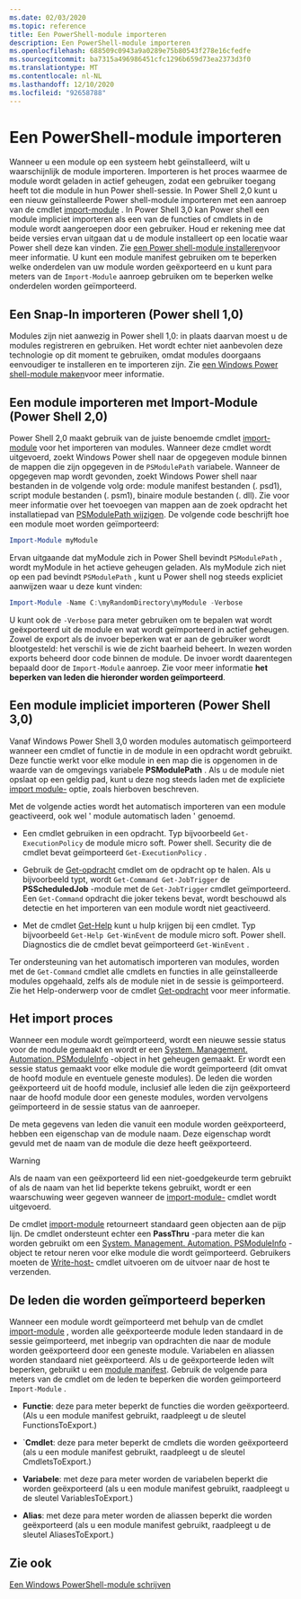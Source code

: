 ```yaml
---
ms.date: 02/03/2020
ms.topic: reference
title: Een PowerShell-module importeren
description: Een PowerShell-module importeren
ms.openlocfilehash: 688509c0943a9a0289e75b80543f278e16cfedfe
ms.sourcegitcommit: ba7315a496986451cfc1296b659d73ea2373d3f0
ms.translationtype: MT
ms.contentlocale: nl-NL
ms.lasthandoff: 12/10/2020
ms.locfileid: "92658788"
---
```

# <a name="importing-a-powershell-module"></a>Een PowerShell-module importeren

Wanneer u een module op een systeem hebt geïnstalleerd, wilt u waarschijnlijk de module importeren. Importeren is het proces waarmee de module wordt geladen in actief geheugen, zodat een gebruiker toegang heeft tot die module in hun Power shell-sessie. In Power Shell 2,0 kunt u een nieuw geïnstalleerde Power shell-module importeren met een aanroep van de cmdlet [import-module](/powershell/module/Microsoft.PowerShell.Core/Import-Module) . In Power Shell 3,0 kan Power shell een module impliciet importeren als een van de functies of cmdlets in de module wordt aangeroepen door een gebruiker. Houd er rekening mee dat beide versies ervan uitgaan dat u de module installeert op een locatie waar Power shell deze kan vinden. Zie [een Power shell-module installeren](./installing-a-powershell-module.md)voor meer informatie.
U kunt een module manifest gebruiken om te beperken welke onderdelen van uw module worden geëxporteerd en u kunt para meters van de `Import-Module` aanroep gebruiken om te beperken welke onderdelen worden geïmporteerd.

## <a name="importing-a-snap-in-powershell-10"></a>Een Snap-In importeren (Power shell 1,0)

Modules zijn niet aanwezig in Power shell 1,0: in plaats daarvan moest u de modules registreren en gebruiken. Het wordt echter niet aanbevolen deze technologie op dit moment te gebruiken, omdat modules doorgaans eenvoudiger te installeren en te importeren zijn. Zie [een Windows Power shell-module maken](../cmdlet/how-to-create-a-windows-powershell-snap-in.md)voor meer informatie.

## <a name="importing-a-module-with-import-module-powershell-20"></a>Een module importeren met Import-Module (Power Shell 2,0)

Power Shell 2,0 maakt gebruik van de juiste benoemde cmdlet [import-module](/powershell/module/Microsoft.PowerShell.Core/Import-Module) voor het importeren van modules. Wanneer deze cmdlet wordt uitgevoerd, zoekt Windows Power shell naar de opgegeven module binnen de mappen die zijn opgegeven in de `PSModulePath` variabele. Wanneer de opgegeven map wordt gevonden, zoekt Windows Power shell naar bestanden in de volgende volg orde: module manifest bestanden (. psd1), script module bestanden (. psm1), binaire module bestanden (. dll). Zie voor meer informatie over het toevoegen van mappen aan de zoek opdracht het installatiepad van [PSModulePath wijzigen](./modifying-the-psmodulepath-installation-path.md).
De volgende code beschrijft hoe een module moet worden geïmporteerd:

```powershell
Import-Module myModule
```

Ervan uitgaande dat myModule zich in Power Shell bevindt `PSModulePath` , wordt myModule in het actieve geheugen geladen. Als myModule zich niet op een pad bevindt `PSModulePath` , kunt u Power shell nog steeds expliciet aanwijzen waar u deze kunt vinden:

```powershell
Import-Module -Name C:\myRandomDirectory\myModule -Verbose
```

U kunt ook de `-Verbose` para meter gebruiken om te bepalen wat wordt geëxporteerd uit de module en wat wordt geïmporteerd in actief geheugen. Zowel de export als de invoer beperken wat er aan de gebruiker wordt blootgesteld: het verschil is wie de zicht baarheid beheert. In wezen worden exports beheerd door code binnen de module. De invoer wordt daarentegen bepaald door de `Import-Module` aanroep. Zie voor meer informatie **het beperken van leden die hieronder worden geïmporteerd**.

## <a name="implicitly-importing-a-module-powershell-30"></a>Een module impliciet importeren (Power Shell 3,0)

Vanaf Windows Power Shell 3,0 worden modules automatisch geïmporteerd wanneer een cmdlet of functie in de module in een opdracht wordt gebruikt. Deze functie werkt voor elke module in een map die is opgenomen in de waarde van de omgevings variabele **PSModulePath** . Als u de module niet opslaat op een geldig pad, kunt u deze nog steeds laden met de expliciete [import module-](/powershell/module/Microsoft.PowerShell.Core/Import-Module) optie, zoals hierboven beschreven.

Met de volgende acties wordt het automatisch importeren van een module geactiveerd, ook wel ' module automatisch laden ' genoemd.

- Een cmdlet gebruiken in een opdracht. Typ bijvoorbeeld `Get-ExecutionPolicy` de module micro soft. Power shell. Security die de cmdlet bevat geïmporteerd `Get-ExecutionPolicy` .

- Gebruik de [Get-opdracht](/powershell/module/Microsoft.PowerShell.Core/Get-Command) cmdlet om de opdracht op te halen. Als u bijvoorbeeld typt, wordt `Get-Command Get-JobTrigger` de **PSScheduledJob** -module met de `Get-JobTrigger` cmdlet geïmporteerd. Een `Get-Command` opdracht die joker tekens bevat, wordt beschouwd als detectie en het importeren van een module wordt niet geactiveerd.

- Met de cmdlet [Get-Help](/powershell/module/Microsoft.PowerShell.Core/Get-Help) kunt u hulp krijgen bij een cmdlet. Typ bijvoorbeeld `Get-Help Get-WinEvent` de module micro soft. Power shell. Diagnostics die de cmdlet bevat geïmporteerd `Get-WinEvent` .

Ter ondersteuning van het automatisch importeren van modules, worden met de `Get-Command` cmdlet alle cmdlets en functies in alle geïnstalleerde modules opgehaald, zelfs als de module niet in de sessie is geïmporteerd. Zie het Help-onderwerp voor de cmdlet [Get-opdracht](/powershell/module/Microsoft.PowerShell.Core/Get-Command) voor meer informatie.

## <a name="the-importing-process"></a>Het import proces

Wanneer een module wordt geïmporteerd, wordt een nieuwe sessie status voor de module gemaakt en wordt er een [System. Management. Automation. PSModuleInfo](/dotnet/api/System.Management.Automation.PSModuleInfo) -object in het geheugen gemaakt. Er wordt een sessie status gemaakt voor elke module die wordt geïmporteerd (dit omvat de hoofd module en eventuele geneste modules). De leden die worden geëxporteerd uit de hoofd module, inclusief alle leden die zijn geëxporteerd naar de hoofd module door een geneste modules, worden vervolgens geïmporteerd in de sessie status van de aanroeper.

De meta gegevens van leden die vanuit een module worden geëxporteerd, hebben een eigenschap van de module naam. Deze eigenschap wordt gevuld met de naam van de module die deze heeft geëxporteerd.

> [!WARNING]
> Als de naam van een geëxporteerd lid een niet-goedgekeurde term gebruikt of als de naam van het lid beperkte tekens gebruikt, wordt er een waarschuwing weer gegeven wanneer de [import-module-](/powershell/module/Microsoft.PowerShell.Core/Import-Module) cmdlet wordt uitgevoerd.

De cmdlet [import-module](/powershell/module/Microsoft.PowerShell.Core/Import-Module) retourneert standaard geen objecten aan de pijp lijn. De cmdlet ondersteunt echter een **PassThru** -para meter die kan worden gebruikt om een [System. Management. Automation. PSModuleInfo](/dotnet/api/System.Management.Automation.PSModuleInfo) -object te retour neren voor elke module die wordt geïmporteerd. Gebruikers moeten de [Write-host-](/powershell/module/Microsoft.PowerShell.Utility/Write-Host) cmdlet uitvoeren om de uitvoer naar de host te verzenden.

## <a name="restricting--the-members-that-are-imported"></a>De leden die worden geïmporteerd beperken

Wanneer een module wordt geïmporteerd met behulp van de cmdlet [import-module](/powershell/module/Microsoft.PowerShell.Core/Import-Module) , worden alle geëxporteerde module leden standaard in de sessie geïmporteerd, met inbegrip van opdrachten die naar de module worden geëxporteerd door een geneste module. Variabelen en aliassen worden standaard niet geëxporteerd. Als u de geëxporteerde leden wilt beperken, gebruikt u een [module manifest](./how-to-write-a-powershell-module-manifest.md).
Gebruik de volgende para meters van de cmdlet om de leden te beperken die worden geïmporteerd `Import-Module` .

- **Functie**: deze para meter beperkt de functies die worden geëxporteerd. (Als u een module manifest gebruikt, raadpleegt u de sleutel FunctionsToExport.)

- `**Cmdlet**: deze para meter beperkt de cmdlets die worden geëxporteerd (als u een module manifest gebruikt, raadpleegt u de sleutel CmdletsToExport.)

- **Variabele**: met deze para meter worden de variabelen beperkt die worden geëxporteerd (als u een module manifest gebruikt, raadpleegt u de sleutel VariablesToExport.)

- **Alias**: met deze para meter worden de aliassen beperkt die worden geëxporteerd (als u een module manifest gebruikt, raadpleegt u de sleutel AliasesToExport.)

## <a name="see-also"></a>Zie ook

[Een Windows PowerShell-module schrijven](./writing-a-windows-powershell-module.md)
